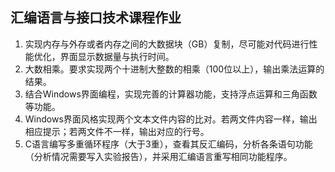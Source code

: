 ## 汇编语言与接口技术课程作业
1. 实现内存与外存或者内存之间的大数据块（GB）复制，尽可能对代码进行性能优化，界面显示数据量与执行时间。
2. 大数相乘。要求实现两个十进制大整数的相乘（100位以上），输出乘法运算的结果。
3. 结合Windows界面编程，实现完善的计算器功能，支持浮点运算和三角函数等功能。
4. Windows界面风格实现两个文本文件内容的比对。若两文件内容一样，输出相应提示；若两文件不一样，输出对应的行号。
5. C语言编写多重循环程序（大于3重），查看其反汇编码，分析各条语句功能（分析情况需要写入实验报告），并采用汇编语言重写相同功能程序。

